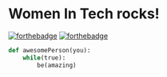 # Women In Tech rocks!
[![forthebadge](http://forthebadge.com/images/badges/made-with-python.svg)](http://forthebadge.com)
[![forthebadge](https://forthebadge.com/images/badges/built-with-love.svg)](https://forthebadge.com)

```python
def awesomePerson(you):
    while(true):
        be(amazing)
```